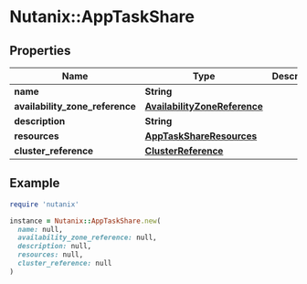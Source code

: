 # Nutanix::AppTaskShare

## Properties

| Name | Type | Description | Notes |
| ---- | ---- | ----------- | ----- |
| **name** | **String** |  |  |
| **availability_zone_reference** | [**AvailabilityZoneReference**](AvailabilityZoneReference.md) |  | [optional] |
| **description** | **String** |  | [optional] |
| **resources** | [**AppTaskShareResources**](AppTaskShareResources.md) |  |  |
| **cluster_reference** | [**ClusterReference**](ClusterReference.md) |  | [optional] |

## Example

```ruby
require 'nutanix'

instance = Nutanix::AppTaskShare.new(
  name: null,
  availability_zone_reference: null,
  description: null,
  resources: null,
  cluster_reference: null
)
```

